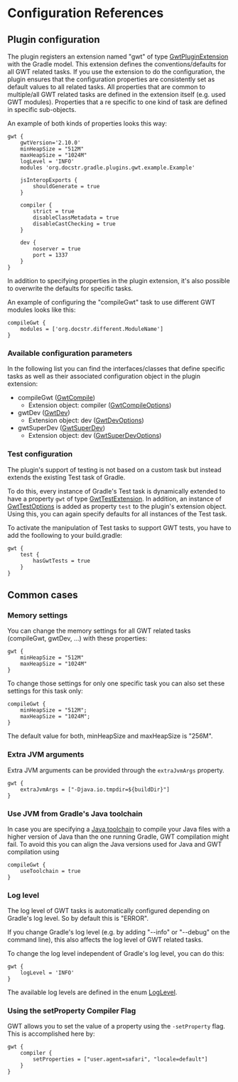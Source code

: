 # Configuration References

## Plugin configuration

The plugin registers an extension named "gwt" of type [GwtPluginExtension](../javadoc/org/docstr/gradle/plugins/gwt/GwtPluginExtension.html) with the Gradle model. This extension defines the conventions/defaults for all GWT related tasks. If you use the extension to do the configuration, the plugin ensures that the configuration properties are consistently set as default values to all related tasks. All properties that are common to multiple/all GWT related tasks are defined in the extension itself (e.g. used GWT modules). Properties that a re specific to one kind of task are defined in specific sub-objects.

An example of both kinds of properties looks this way:

```
gwt {
    gwtVersion='2.10.0'
    minHeapSize = "512M"
    maxHeapSize = "1024M"
    logLevel = 'INFO'
    modules 'org.docstr.gradle.plugins.gwt.example.Example'

    jsInteropExports {
        shouldGenerate = true
    }

    compiler {
        strict = true
        disableClassMetadata = true
        disableCastChecking = true
    }
    
    dev {
        noserver = true
        port = 1337
    }
}
```

In addition to specifying properties in the plugin extension, it's also possible to overwrite the defaults for specific tasks.

An example of configuring the "compileGwt" task to use different GWT modules looks like this:

```
compileGwt {
    modules = ['org.docstr.different.ModuleName']
}
```

### Available configuration parameters

In the following list you can find the interfaces/classes that define specific tasks as well as their associated configuration object in the plugin extension:

* compileGwt ([GwtCompile](../javadoc/org/docstr/gradle/plugins/gwt/GwtCompile.html))
    * Extension object: compiler ([GwtCompileOptions](../javadoc/org/docstr/gradle/plugins/gwt/GwtCompileOptions.html))
* gwtDev ([GwtDev](../javadoc/org/docstr/gradle/plugins/gwt/GwtDev.html))
    * Extension object: dev ([GwtDevOptions](../javadoc/org.docstr/gradle/plugins/gwt/GwtDevOptions.html))
* gwtSuperDev ([GwtSuperDev](../javadoc/org/docstr/gradle/plugins/gwt/GwtSuperDev.html))
    * Extension object: dev ([GwtSuperDevOptions](../javadoc/org/docstr/gradle/plugins/gwt/GwtSuperDevOptions.html))

### Test configuration

The plugin's support of testing is not based on a custom task but instead extends the existing Test task of Gradle.

To do this, every instance of Gradle's Test task is dynamically extended to have a property `gwt` of type [GwtTestExtension](../javadoc/org/docstr/gradle/plugins/gwt/GwtTestExtension.html). In addition, an instance of [GwtTestOptions](../javadoc/de/richsource/gradle/plugins/gwt/GwtTestOptions.html) is added as property `test` to the plugin's extension object. Using this, you can again specify defaults for all instances of the Test task.

To activate the manipulation of Test tasks to support GWT tests, you have to add the foollowing to your build.gradle:

```
gwt {
    test {
        hasGwtTests = true
    }
}
```

## Common cases

### Memory settings

You can change the memory settings for all GWT related tasks (compileGwt, gwtDev, ...) with these properties:

```
gwt {
    minHeapSize = "512M"
    maxHeapSize = "1024M"
}
```

To change those settings for only one specific task you can also set these settings for this task only:

```
compileGwt {
    minHeapSize = "512M";
    maxHeapSize = "1024M";
}
```

The default value for both, minHeapSize and maxHeapSize is "256M".

### Extra JVM arguments

Extra JVM arguments can be provided through the `extraJvmArgs` property.

```
gwt {
    extraJvmArgs = ["-Djava.io.tmpdir=${buildDir}"]
}
```

### Use JVM from Gradle's Java toolchain

In case you are specifying a [Java toolchain](https://docs.gradle.org/current/userguide/toolchains.html)
to compile your Java files with a higher version of Java than the one running Gradle, GWT compilation might fail.
To avoid this you can align the Java versions used for Java and GWT compilation using

```
compileGwt {
    useToolchain = true
}
```

### Log level

The log level of GWT tasks is automatically configured depending on Gradle's log level. So by default this is "ERROR".

If you change Gradle's log level (e.g. by adding "--info" or "--debug" on the command line), this also affects the log level of GWT related tasks.

To change the log level independent of Gradle's log level, you can do this:

```
gwt {
    logLevel = 'INFO'
}
```

The available log levels are defined in the enum [LogLevel](../javadoc/org/docstr/gradle/plugins/gwt/LogLevel.html).

### Using the setProperty Compiler Flag

GWT allows you to set the value of a property using the `-setProperty` flag. This is accomplished here by:

```
gwt {
    compiler {
        setProperties = ["user.agent=safari", "locale=default"]
    }
}
```
